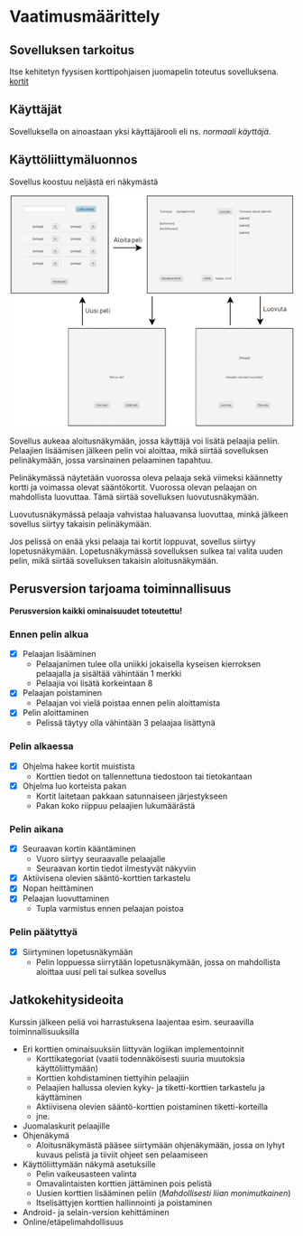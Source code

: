 ﻿# Vaatimusmäärittely

## Sovelluksen tarkoitus

Itse kehitetyn fyysisen korttipohjaisen juomapelin toteutus sovelluksena. 
[kortit](https://drive.google.com/drive/folders/16hBqs6dDaSH-T-GKFYN9Hh7Yt22KrmyP?usp=sharing)

## Käyttäjät

Sovelluksella on ainoastaan yksi käyttäjärooli eli ns. _normaali käyttäjä_.

## Käyttöliittymäluonnos

Sovellus koostuu neljästä eri näkymästä

![UI.PNG](https://github.com/Jeemlei/ot-harjoitustyo/blob/master/dokumentaatio/Kuvat/UI.PNG)

Sovellus aukeaa aloitusnäkymään, jossa käyttäjä voi lisätä pelaajia peliin. Pelaajien lisäämisen jälkeen pelin voi aloittaa, mikä siirtää sovelluksen pelinäkymään, jossa varsinainen pelaaminen tapahtuu. 

Pelinäkymässä näytetään vuorossa oleva pelaaja sekä viimeksi käännetty kortti ja voimassa olevat sääntökortit. Vuorossa olevan pelaajan on mahdollista luovuttaa. Tämä siirtää sovelluksen luovutusnäkymään.

Luovutusnäkymässä pelaaja vahvistaa haluavansa luovuttaa, minkä jälkeen sovellus siirtyy takaisin pelinäkymään.

Jos pelissä on enää yksi pelaaja tai kortit loppuvat, sovellus siirtyy lopetusnäkymään. Lopetusnäkymässä sovelluksen sulkea tai valita uuden pelin, mikä siirtää sovelluksen takaisin aloitusnäkymään.

## Perusversion tarjoama toiminnallisuus

**Perusversion kaikki ominaisuudet toteutettu!**

### Ennen pelin alkua

- [x] Pelaajan lisääminen
  - Pelaajanimen tulee olla uniikki jokaisella kyseisen kierroksen pelaajalla ja sisältää vähintään 1 merkki
  - Pelaajia voi lisätä korkeintaan 8
- [x] Pelaajan poistaminen
  - Pelaajan voi vielä poistaa ennen pelin aloittamista
- [x] Pelin aloittaminen
  - Pelissä täytyy olla vähintään 3 pelaajaa lisättynä

### Pelin alkaessa

- [x] Ohjelma hakee kortit muistista
  - Korttien tiedot on tallennettuna tiedostoon tai tietokantaan
- [x] Ohjelma luo korteista pakan
  - Kortit laitetaan pakkaan satunnaiseen järjestykseen
  - Pakan koko riippuu pelaajien lukumäärästä

### Pelin aikana

- [x] Seuraavan kortin kääntäminen
  - Vuoro siirtyy seuraavalle pelaajalle
  - Seuraavan kortin tiedot ilmestyvät näkyviin
- [x] Aktiivisena olevien sääntö-korttien tarkastelu
- [x] Nopan heittäminen
- [x] Pelaajan luovuttaminen
  - Tupla varmistus ennen pelaajan poistoa
  
### Pelin päätyttyä

- [x] Siirtyminen lopetusnäkymään
  - Pelin loppuessa siirrytään lopetusnäkymään, jossa on mahdollista aloittaa uusi peli tai sulkea sovellus

## Jatkokehitysideoita

Kurssin jälkeen peliä voi harrastuksena laajentaa esim. seuraavilla toiminnallisuuksilla

- Eri korttien ominaisuuksiin liittyvän logiikan implementoinnit
  - Korttikategoriat (vaatii todennäköisesti suuria muutoksia käyttöliittymään)
  - Korttien kohdistaminen tiettyihin pelaajiin
  - Pelaajien hallussa olevien kyky- ja tiketti-korttien tarkastelu ja käyttäminen
  - Aktiivisena olevien sääntö-korttien poistaminen tiketti-korteilla
  - jne.
- Juomalaskurit pelaajille
- Ohjenäkymä
  - Aloitusnäkymästä pääsee siirtymään ohjenäkymään, jossa on lyhyt kuvaus pelistä ja tiiviit ohjeet sen pelaamiseen
- Käyttöliittymään näkymä asetuksille
  - Pelin vaikeusasteen valinta
  - Omavalintaisten korttien jättäminen pois pelistä
  - Uusien korttien lisääminen peliin (*Mahdollisesti liian monimutkainen*)
  - Itselisättyjen korttien hallinnointi ja poistaminen
- Android- ja selain-version kehittäminen
- Online/etäpelimahdollisuus

